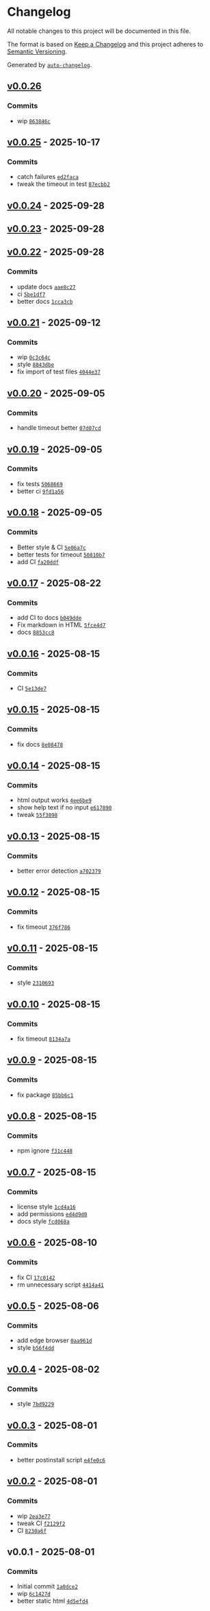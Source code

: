 # Changelog

All notable changes to this project will be documented in this file.

The format is based on [Keep a Changelog](https://keepachangelog.com/en/1.0.0/)
and this project adheres to [Semantic Versioning](https://semver.org/spec/v2.0.0.html).

Generated by [`auto-changelog`](https://github.com/CookPete/auto-changelog).

## [v0.0.26](https://github.com/substrate-system/tapout/compare/v0.0.25...v0.0.26)

### Commits

- wip [`863846c`](https://github.com/substrate-system/tapout/commit/863846c7afcfcbce095ac1a7f2fc4b0a3c66ac3a)

## [v0.0.25](https://github.com/substrate-system/tapout/compare/v0.0.24...v0.0.25) - 2025-10-17

### Commits

- catch failures [`ed2faca`](https://github.com/substrate-system/tapout/commit/ed2faca702a0d199feeaff39041d4d164fda506d)
- tweak the timeout in test [`87ecbb2`](https://github.com/substrate-system/tapout/commit/87ecbb26361e2ab9d7832b044645fd1dacca18ac)

## [v0.0.24](https://github.com/substrate-system/tapout/compare/v0.0.23...v0.0.24) - 2025-09-28

## [v0.0.23](https://github.com/substrate-system/tapout/compare/v0.0.22...v0.0.23) - 2025-09-28

## [v0.0.22](https://github.com/substrate-system/tapout/compare/v0.0.21...v0.0.22) - 2025-09-28

### Commits

- update docs [`aae8c27`](https://github.com/substrate-system/tapout/commit/aae8c274149f6c1fee54eb5a0ab0e62fe7583d24)
- ci [`5be1df7`](https://github.com/substrate-system/tapout/commit/5be1df7be17d600ad2058dcd82f88592ed5c8537)
- better docs [`1cca3cb`](https://github.com/substrate-system/tapout/commit/1cca3cb478acb41fbd1a3d19a4e955596c959117)

## [v0.0.21](https://github.com/substrate-system/tapout/compare/v0.0.20...v0.0.21) - 2025-09-12

### Commits

- wip [`0c3c64c`](https://github.com/substrate-system/tapout/commit/0c3c64c706aec1aa737711d501f0322945845716)
- style [`8843dbe`](https://github.com/substrate-system/tapout/commit/8843dbef6f0de9b5bd4b38802fd9c111a6e1f60e)
- fix import of test files [`4044e37`](https://github.com/substrate-system/tapout/commit/4044e37de52baf60dcf302b7466e47f76eb4c763)

## [v0.0.20](https://github.com/substrate-system/tapout/compare/v0.0.19...v0.0.20) - 2025-09-05

### Commits

- handle timeout better [`07d07cd`](https://github.com/substrate-system/tapout/commit/07d07cdad7dd941a7aebe88a9480bb40bba83698)

## [v0.0.19](https://github.com/substrate-system/tapout/compare/v0.0.18...v0.0.19) - 2025-09-05

### Commits

- fix tests [`5068669`](https://github.com/substrate-system/tapout/commit/5068669a7d32079a28f645511820188fb19c6087)
- better ci [`9fd1a56`](https://github.com/substrate-system/tapout/commit/9fd1a562ae4dae6e88aaa0920f08ad15ee9095fc)

## [v0.0.18](https://github.com/substrate-system/tapout/compare/v0.0.17...v0.0.18) - 2025-09-05

### Commits

- Better style & CI [`5e06a7c`](https://github.com/substrate-system/tapout/commit/5e06a7c812aed4b02a270689e7cbb175ff7ac9b8)
- better tests for timeout [`50810b7`](https://github.com/substrate-system/tapout/commit/50810b75c847ea19d969937e0287c115979794bf)
- add CI [`fa20ddf`](https://github.com/substrate-system/tapout/commit/fa20ddf85a0123b6a76ce11c343a93e8da577814)

## [v0.0.17](https://github.com/substrate-system/tapout/compare/v0.0.16...v0.0.17) - 2025-08-22

### Commits

- add CI to docs [`b049dde`](https://github.com/substrate-system/tapout/commit/b049dde7ac1663dc929b8ecff66c2420dd77c6b3)
- Fix markdown in HTML [`5fce4d7`](https://github.com/substrate-system/tapout/commit/5fce4d7fd9add8df42f302960c18161d341fe090)
- docs [`8853cc8`](https://github.com/substrate-system/tapout/commit/8853cc8588dd48a421b44ba9b3ebb3cefe817c27)

## [v0.0.16](https://github.com/substrate-system/tapout/compare/v0.0.15...v0.0.16) - 2025-08-15

### Commits

- CI [`5e13de7`](https://github.com/substrate-system/tapout/commit/5e13de7e274f0706a3268134992726b2b27b81cf)

## [v0.0.15](https://github.com/substrate-system/tapout/compare/v0.0.14...v0.0.15) - 2025-08-15

### Commits

- fix docs [`8e08478`](https://github.com/substrate-system/tapout/commit/8e08478230ac798842ab1c6e48fbb45fbec8d9f8)

## [v0.0.14](https://github.com/substrate-system/tapout/compare/v0.0.13...v0.0.14) - 2025-08-15

### Commits

- html output works [`4ee6be9`](https://github.com/substrate-system/tapout/commit/4ee6be99264c94fa109bfb9f24658eb91b5edd0f)
- show help text if no input [`e617890`](https://github.com/substrate-system/tapout/commit/e6178909a5560f829f2de5e316959ff7cc1e9ca4)
- tweak [`55f3898`](https://github.com/substrate-system/tapout/commit/55f3898364d88bd64ae6c7ea264d4c2170c86db7)

## [v0.0.13](https://github.com/substrate-system/tapout/compare/v0.0.12...v0.0.13) - 2025-08-15

### Commits

- better error detection [`a702379`](https://github.com/substrate-system/tapout/commit/a7023792c12a342b7a1354a66674716a5e357762)

## [v0.0.12](https://github.com/substrate-system/tapout/compare/v0.0.11...v0.0.12) - 2025-08-15

### Commits

- fix timeout [`376f786`](https://github.com/substrate-system/tapout/commit/376f786cfade4c8419b61d914f6f4de05c0ddc8c)

## [v0.0.11](https://github.com/substrate-system/tapout/compare/v0.0.10...v0.0.11) - 2025-08-15

### Commits

- style [`2310693`](https://github.com/substrate-system/tapout/commit/2310693715357aa8aa7cf2503a521b6c6a8c8a37)

## [v0.0.10](https://github.com/substrate-system/tapout/compare/v0.0.9...v0.0.10) - 2025-08-15

### Commits

- fix timeout [`8134a7a`](https://github.com/substrate-system/tapout/commit/8134a7aa6e4b449ce7667b46a8b1685d0828ce26)

## [v0.0.9](https://github.com/substrate-system/tapout/compare/v0.0.8...v0.0.9) - 2025-08-15

### Commits

- fix package [`85bb6c1`](https://github.com/substrate-system/tapout/commit/85bb6c110f5770113d2892972676755072d3c6f2)

## [v0.0.8](https://github.com/substrate-system/tapout/compare/v0.0.7...v0.0.8) - 2025-08-15

### Commits

- npm ignore [`f31c448`](https://github.com/substrate-system/tapout/commit/f31c4486afbfcfde7c2d7e6f95b370464e461301)

## [v0.0.7](https://github.com/substrate-system/tapout/compare/v0.0.6...v0.0.7) - 2025-08-15

### Commits

- license style [`1cd4a16`](https://github.com/substrate-system/tapout/commit/1cd4a16186faa8c580aa874a3bf578a72602bde6)
- add permissions [`ed4d9d0`](https://github.com/substrate-system/tapout/commit/ed4d9d0c7a20ac448acdc94406c54723d7b1e095)
- docs style [`fcd068a`](https://github.com/substrate-system/tapout/commit/fcd068acc7f7af557b3fdb9f5fe48b63043406ab)

## [v0.0.6](https://github.com/substrate-system/tapout/compare/v0.0.5...v0.0.6) - 2025-08-10

### Commits

- fix CI [`17c0142`](https://github.com/substrate-system/tapout/commit/17c0142ac068817c2b1b50f49549d6adcf3cfbc1)
- rm unnecessary script [`4414a41`](https://github.com/substrate-system/tapout/commit/4414a41156c3de2b3f41cf068eb3cf6a2f515d70)

## [v0.0.5](https://github.com/substrate-system/tapout/compare/v0.0.4...v0.0.5) - 2025-08-06

### Commits

- add edge browser [`0aa961d`](https://github.com/substrate-system/tapout/commit/0aa961dbe190203327088c35d0682337b7ec27ab)
- style [`b56f4dd`](https://github.com/substrate-system/tapout/commit/b56f4dd411482d8f9842a7ff0e14334ca0065f51)

## [v0.0.4](https://github.com/substrate-system/tapout/compare/v0.0.3...v0.0.4) - 2025-08-02

### Commits

- style [`7bd9229`](https://github.com/substrate-system/tapout/commit/7bd92293b9976dce805799ad3ab3b12918899d9d)

## [v0.0.3](https://github.com/substrate-system/tapout/compare/v0.0.2...v0.0.3) - 2025-08-01

### Commits

- better postinstall script [`e4fe0c6`](https://github.com/substrate-system/tapout/commit/e4fe0c6e994715ef801079fa877197e38fae826f)

## [v0.0.2](https://github.com/substrate-system/tapout/compare/v0.0.1...v0.0.2) - 2025-08-01

### Commits

- wip [`2ea3e77`](https://github.com/substrate-system/tapout/commit/2ea3e779aa14cdb63c828a2d54162100a2f31666)
- tweak CI [`f2129f2`](https://github.com/substrate-system/tapout/commit/f2129f295a97355b4971f8ce67cd4a7ee09757c6)
- CI [`8230a6f`](https://github.com/substrate-system/tapout/commit/8230a6f013047c4912b370757fbca23cd4e1e533)

## v0.0.1 - 2025-08-01

### Commits

- Initial commit [`1a0dce2`](https://github.com/substrate-system/tapout/commit/1a0dce2cb041148feaa03886b27c6f757babf427)
- wip [`6c1427d`](https://github.com/substrate-system/tapout/commit/6c1427d19fd04cd634c09a3757274c81cd723739)
- better static html [`4d5efd4`](https://github.com/substrate-system/tapout/commit/4d5efd4ccd196d61f2c1a132c5092913235bbddd)
